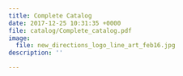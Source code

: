 ```yaml
---
title: Complete Catalog
date: 2017-12-25 10:31:35 +0000
file: catalog/Complete_catalog.pdf
image:
  file: new_directions_logo_line_art_feb16.jpg
description: ''

---
```

